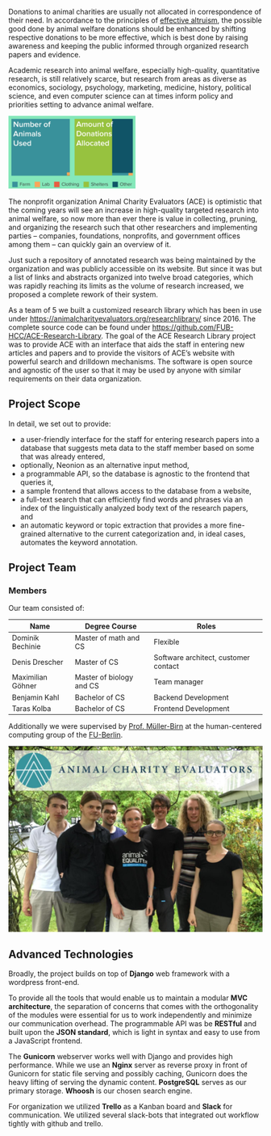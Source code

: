Donations to animal charities are usually not allocated in correspondence of their need. In accordance to the principles of [effective altruism](https://en.wikipedia.org/wiki/Effective_altruism), the possible good done by animal welfare donations should be enhanced by shifting respective donations to be more effective, which is best done by raising awareness and keeping the public informed through organized research papers and evidence.

Academic research into animal welfare, especially high-quality, quantitative research, is still relatively scarce, but research from areas as diverse as economics, sociology, psychology, marketing, medicine, history, political science, and even computer science can at times inform policy and priorities setting to advance animal welfare.

<img src="config/projects/ace-research/graph.jpg" alt="graph" style="width:50%">

The nonprofit organization Animal Charity Evaluators (ACE) is optimistic that the coming years will see an increase in high-quality targeted research into animal welfare, so now more than ever there is value in collecting, pruning, and organizing the research such that other researchers and implementing parties – companies, foundations, nonprofits, and government offices among them – can quickly gain an overview of it.

Just such a repository of annotated research was being maintained by the organization and was publicly accessible on its website. But since it was but a list of links and abstracts organized into twelve broad categories, which was rapidly reaching its limits as the volume of research increased, we proposed a complete rework of their system.

As a team of 5 we built a customized research library which has been in use under https://animalcharityevaluators.org/researchlibrary/ since 2016. The complete source code can be found under https://github.com/FUB-HCC/ACE-Research-Library.
The goal of the ACE Research Library project was to provide ACE with an interface that aids the staff in entering new articles and papers and to provide the visitors of ACE’s website with powerful search and drilldown mechanisms. The software is open source and agnostic of the user so that it may be used by anyone with similar requirements on their data organization.


## Project Scope

In detail, we set out to provide:

- a user-friendly interface for the staff for entering research papers into a database that suggests meta data to the staff member based on some that was already entered,
- optionally, Neonion as an alternative input method,
- a programmable API, so the database is agnostic to the frontend that queries it,
- a sample frontend that allows access to the database from a website,
- a full-text search that can efficiently find words and phrases via an index of the linguistically analyzed body text of the research papers, and
- an automatic keyword or topic extraction that provides a more fine-grained alternative to the current categorization and, in ideal cases, automates the keyword annotation.


## Project Team

### Members

Our team consisted of:

Name                 | Degree Course                 | Roles
-------------------- | ---------------------------------- | ------------
Dominik Bechinie     | Master of math and CS         | Flexible
Denis Drescher       | Master of CS                  | Software architect, customer contact
Maximilian Göhner    | Master of biology and CS      | Team manager
Benjamin Kahl        | Bachelor of CS                | Backend Development
Taras Kolba          | Bachelor of CS                | Frontend Development

Additionally we were supervised by [Prof. Müller-Birn](https://www.mi.fu-berlin.de/en/inf/groups/hcc/members/professor/mueller-birn.html) at the human-centered computing group of the [FU-Berlin](https://www.fu-berlin.de/en/).

![picture of the team](config/projects/ace-research/splash.jpg)

## Advanced Technologies

Broadly, the project builds on top of **Django** web framework with a wordpress front-end.

To provide all the tools that would enable us to maintain a modular **MVC architecture**, the separation of concerns that comes with the orthogonality of the modules were essential for us to work independently and minimize our communication overhead. The programmable API was be **RESTful** and built upon the **JSON standard**, which is light in syntax and easy to use from a JavaScript frontend.

The **Gunicorn** webserver works well with Django and provides high performance. While we use an **Nginx** server as reverse proxy in front of Gunicorn for static file serving and possibly caching, Gunicorn does the heavy lifting of serving the dynamic content. **PostgreSQL** serves as our primary storage. **Whoosh** is our chosen search engine.

For organization we utilized **Trello** as a Kanban board and **Slack** for communication. We utilized several slack-bots that integrated out workflow tightly with github and trello.

